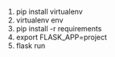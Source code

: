 1. pip install virtualenv
2. virtualenv env
3. pip install -r requirements
4. export FLASK_APP=project
5. flask run